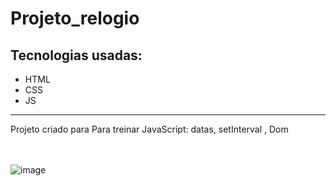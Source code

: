 # Projeto_relogio
## Tecnologias usadas:
- HTML
- CSS
- JS
<hr>
Projeto criado para Para treinar JavaScript: datas, setInterval , Dom

<br><br>
![image](https://user-images.githubusercontent.com/93017981/162860087-8ddd8411-2920-40cc-b560-7bde42687620.png)
<br>
